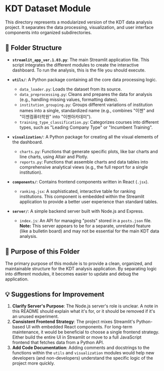 # KDT Dataset Module

This directory represents a modularized version of the KDT data analysis project. It separates the data processing, visualization, and user interface components into organized subdirectories.

## 📂 Folder Structure

- **`streamlit_app_ver.1.03.py`**: The main Streamlit application file. This script integrates the different modules to create the interactive dashboard. To run the analysis, this is the file you should execute.

- **`utils/`**: A Python package containing all the core data processing logic.
    - `data_loader.py`: Loads the dataset from its source.
    - `data_preprocessing.py`: Cleans and prepares the data for analysis (e.g., handling missing values, formatting dates).
    - `institution_grouping.py`: Groups different variations of institution names into a single, standardized name (e.g., combines "이젠" and "이젠컴퓨터학원" into "이젠아카데미").
    - `training_type_classification.py`: Categorizes courses into different types, such as "Leading Company Type" or "Incumbent Training".

- **`visualization/`**: A Python package for creating all the visual elements of the dashboard.
    - `charts.py`: Functions that generate specific plots, like bar charts and line charts, using Altair and Plotly.
    - `reports.py`: Functions that assemble charts and data tables into comprehensive analytical views (e.g., the full report for a single institution).

- **`components/`**: Contains frontend components written in React (`.jsx`).
    - `ranking.jsx`: A sophisticated, interactive table for ranking institutions. This component is embedded within the Streamlit application to provide a better user experience than standard tables.

- **`server/`**: A simple backend server built with Node.js and Express.
    - `index.js`: An API for managing "posts" stored in a `posts.json` file. **Note:** This server appears to be for a separate, unrelated feature (like a bulletin board) and may not be essential for the main KDT data analysis.

## 🎯 Purpose of this Folder

The primary purpose of this module is to provide a clean, organized, and maintainable structure for the KDT analysis application. By separating logic into different modules, it becomes easier to update and debug the application.

## 💡 Suggestions for Improvement

1.  **Clarify Server's Purpose**: The Node.js server's role is unclear. A note in this README should explain what it's for, or it should be removed if it's an unused experiment.
2.  **Consistent Frontend Strategy**: The project mixes Streamlit's Python-based UI with embedded React components. For long-term maintenance, it would be beneficial to choose a single frontend strategy. Either build the entire UI in Streamlit or move to a full JavaScript frontend that fetches data from a Python API.
3.  **Add Code Documentation**: Adding comments and docstrings to the functions within the `utils` and `visualization` modules would help new developers (and non-developers) understand the specific logic of the project more quickly.
